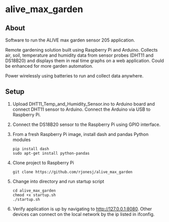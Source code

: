 # alive_max_garden

## About
Software to run the ALIVE max garden sensor 205 application.

Remote gardening solution built using Raspberry Pi and Arduino.  Collects air, soil, temperature and humidity data from sensor probes (DHT11 and DS18B20) and displays them in real time graphs on a web application. Could be enhanced for more garden automation.

Power wirelessly using batteries to run and collect data anywhere.


## Setup
1. Upload DHT11_Temp_and_Humidity_Sensor.ino to Arduino board and connect DHT11 sensor to Arduino.  Connect the Arduino via USB to Raspberry Pi.
2. Connect the DS18B20 sensor to the Raspberry Pi using GPIO interface.
3. From a fresh Raspberry Pi image, install dash and pandas Python modules
       
       pip install dash
       sudo apt-get install python-pandas

4. Clone project to Raspberry Pi
       
       git clone https://github.com/rjonesj/alive_max_garden

5. Change into directory and run startup script

       cd alive_max_garden
       chmod +x startup.sh
       ./startup.sh

6. Verify application is up by navigating to http://127.0.0.1:8080.  Other devices can connect on the local network by the ip listed in ifconfig.
